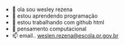 - 👋 ola sou wesley rezena
- 👀 estou aprendendo programação
- 🌱 estou trabalhando com github html 
- 💞️ pensamento computacional
- 📫 email.. weslen.rezena@escola.pr.gov.br

<!---
1206198001112006/1206198001112006 is a ✨ special ✨ repository because its `README.md` (this file) appears on your GitHub profile.
You can click the Preview link to take a look at your changes.
--->

